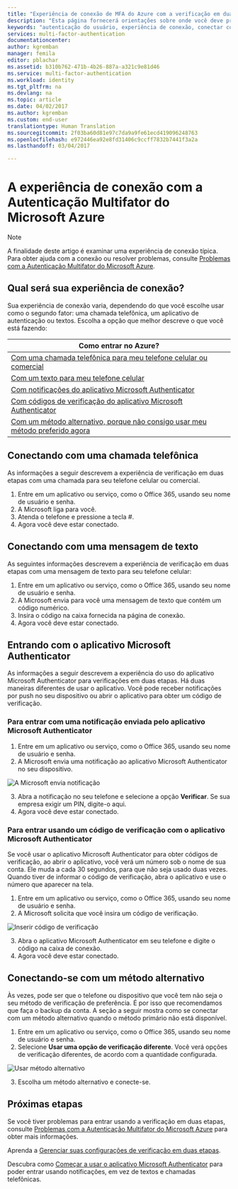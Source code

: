 ```yaml
---
title: "Experiência de conexão de MFA do Azure com a verificação em duas etapas | Microsoft Docs"
description: "Esta página fornecerá orientações sobre onde você deve procurar os vários métodos de conexão disponíveis com o MFA do Azure."
keywords: "autenticação do usuário, experiência de conexão, conectar com telefone celular, conectar com telefone do escritório"
services: multi-factor-authentication
documentationcenter: 
author: kgremban
manager: femila
editor: pblachar
ms.assetid: b310b762-471b-4b26-887a-a321c9e81d46
ms.service: multi-factor-authentication
ms.workload: identity
ms.tgt_pltfrm: na
ms.devlang: na
ms.topic: article
ms.date: 04/02/2017
ms.author: kgremban
ms.custom: end-user
translationtype: Human Translation
ms.sourcegitcommit: 2f03ba60d81e97c7da9a9fe61ecd419096248763
ms.openlocfilehash: e972446ea92e8fd31406c9ccff7832b7441f3a2a
ms.lasthandoff: 03/04/2017

---
```

# <a name="the-sign-in-experience-with-azure-multi-factor-authentication"></a>A experiência de conexão com a Autenticação Multifator do Microsoft Azure
> [!NOTE]
> A finalidade deste artigo é examinar uma experiência de conexão típica. Para obter ajuda com a conexão ou resolver problemas, consulte [Problemas com a Autenticação Multifator do Microsoft Azure](multi-factor-authentication-end-user-troubleshoot.md).

## <a name="what-will-your-sign-in-experience-be"></a>Qual será sua experiência de conexão?
Sua experiência de conexão varia, dependendo do que você escolhe usar como o segundo fator: uma chamada telefônica, um aplicativo de autenticação ou textos. Escolha a opção que melhor descreve o que você está fazendo:

| Como entrar no Azure? | 
| --- |
| [Com uma chamada telefônica para meu telefone celular ou comercial](#signing-in-with-a-phone-call) |
| [Com um texto para meu telefone celular](#signing-in-with-a-text-message)
| [Com notificações do aplicativo Microsoft Authenticator](#signing-in-with-the-microsoft-authenticator-app-using-notification) |
| [Com códigos de verificação do aplicativo Microsoft Authenticator](#signing-in-with-the-microsoft-authenticator-app-using-verification-code) |
| [Com um método alternativo, porque não consigo usar meu método preferido agora](#signing-in-with-an-alternate-method) |

## <a name="signing-in-with-a-phone-call"></a>Conectando com uma chamada telefônica
As informações a seguir descrevem a experiência de verificação em duas etapas com uma chamada para seu telefone celular ou comercial.

1. Entre em um aplicativo ou serviço, como o Office 365, usando seu nome de usuário e senha.  
2. A Microsoft liga para você.  
3. Atenda o telefone e pressione a tecla #.  
4. Agora você deve estar conectado.  

## <a name="signing-in-with-a-text-message"></a>Conectando com uma mensagem de texto
As seguintes informações descrevem a experiência de verificação em duas etapas com uma mensagem de texto para seu telefone celular:

1. Entre em um aplicativo ou serviço, como o Office 365, usando seu nome de usuário e senha. 
2. A Microsoft envia para você uma mensagem de texto que contém um código numérico. 
3. Insira o código na caixa fornecida na página de conexão. 
4. Agora você deve estar conectado. 

## <a name="signing-in-with-the-microsoft-authenticator-app"></a>Entrando com o aplicativo Microsoft Authenticator 
As informações a seguir descrevem a experiência do uso do aplicativo Microsoft Authenticator para verificações em duas etapas. Há duas maneiras diferentes de usar o aplicativo. Você pode receber notificações por push no seu dispositivo ou abrir o aplicativo para obter um código de verificação.

### <a name="to-sign-in-with-a-notification-from-the-microsoft-authenticator-app"></a>Para entrar com uma notificação enviada pelo aplicativo Microsoft Authenticator
1. Entre em um aplicativo ou serviço, como o Office 365, usando seu nome de usuário e senha.
2. A Microsoft envia uma notificação ao aplicativo Microsoft Authenticator no seu dispositivo.

  ![A Microsoft envia notificação](./media/multi-factor-authentication-end-user-signin/notify.png)

3. Abra a notificação no seu telefone e selecione a opção **Verificar**. Se sua empresa exigir um PIN, digite-o aqui.
4. Agora você deve estar conectado.

### <a name="to-sign-in-using-a-verification-code-with-the-microsoft-authenticator-app"></a>Para entrar usando um código de verificação com o aplicativo Microsoft Authenticator

Se você usar o aplicativo Microsoft Authenticator para obter códigos de verificação, ao abrir o aplicativo, você verá um número sob o nome de sua conta. Ele muda a cada 30 segundos, para que não seja usado duas vezes. Quando tiver de informar o código de verificação, abra o aplicativo e use o número que aparecer na tela. 

1. Entre em um aplicativo ou serviço, como o Office 365, usando seu nome de usuário e senha.
2. A Microsoft solicita que você insira um código de verificação.

  ![Inserir código de verificação](./media/multi-factor-authentication-end-user-signin/verify3.png)

3. Abra o aplicativo Microsoft Authenticator em seu telefone e digite o código na caixa de conexão.
4. Agora você deve estar conectado.

## <a name="signing-in-with-an-alternate-method"></a>Conectando-se com um método alternativo
Às vezes, pode ser que o telefone ou dispositivo que você tem não seja o seu método de verificação de preferência. É por isso que recomendamos que faça o backup da conta. A seção a seguir mostra como se conectar com um método alternativo quando o método primário não está disponível.

1. Entre em um aplicativo ou serviço, como o Office 365, usando seu nome de usuário e senha.
2. Selecione **Usar uma opção de verificação diferente**. Você verá opções de verificação diferentes, de acordo com a quantidade configurada.

  ![Usar método alternativo](./media/multi-factor-authentication-end-user-signin/alt.png)

3. Escolha um método alternativo e conecte-se.

## <a name="next-steps"></a>Próximas etapas

Se você tiver problemas para entrar usando a verificação em duas etapas, consulte [Problemas com a Autenticação Multifator do Microsoft Azure](multi-factor-authentication-end-user-troubleshoot.md) para obter mais informações.

Aprenda a [Gerenciar suas configurações de verificação em duas etapas](multi-factor-authentication-end-user-manage-settings.md).

Descubra como [Começar a usar o aplicativo Microsoft Authenticator](microsoft-authenticator-app-how-to.md) para poder entrar usando notificações, em vez de textos e chamadas telefônicas. 
